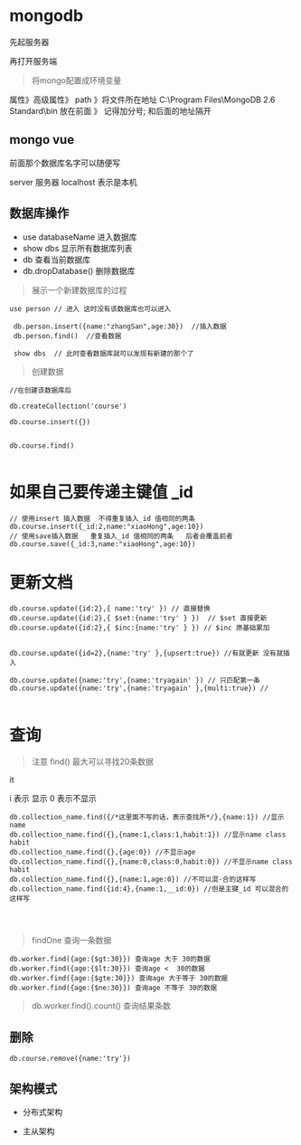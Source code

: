 # mongodb

先起服务器

再打开服务端





>将mongo配置成环境变量

属性》高级属性》 path 》将文件所在地址 C:\Program Files\MongoDB 2.6 Standard\bin  放在前面
》 记得加分号; 和后面的地址隔开

## mongo vue

前面那个数据库名字可以随便写

server 服务器   localhost 表示是本机




## 数据库操作

* use databaseName  进入数据库
* show dbs  显示所有数据库列表
* db  查看当前数据库
* db.dropDatabase()  删除数据库


> 展示一个新建数据库的过程


```
use person // 进入 这时没有该数据库也可以进入

 db.person.insert({name:"zhangSan",age:30})  //插入数据
 db.person.find()  //查看数据

 show dbs  // 此时查看数据库就可以发现有新建的那个了

```

> 创建数据

```
//在创建该数据库后

db.createCollection('course')

db.course.insert({})


db.course.find()


```

#  如果自己要传递主键值 _id



```
// 使用insert 插入数据  不得重复插入_id 值相同的两条
db.course.insert({_id:2,name:"xiaoHong",age:10})
// 使用save插入数据   重复插入_id 值相同的两条   后者会覆盖前者
db.course.save({_id:3,name:"xiaoHong",age:10})

```


# 更新文档

```
db.course.update({id:2},{ name:'try' }) // 直接替换
db.course.update({id:2},{ $set:{name:'try' } })  // $set 直接更新
db.course.update({id:2},{ $inc:{name:'try' } }) // $inc 原基础累加


db.course.update({id=2},{name:'try' },{upsert:true}) //有就更新 没有就插入

db.course.update({name:'try',{name:'tryagain' }) // 只匹配第一条
db.course.update({name:'try',{name:'tryagain' },{multi:true}) //


```
# 查询

> 注意 find()   最大可以寻找20条数据

it

i 表示 显示 0 表示不显示

```
db.collection_name.find({/*这里面不写的话，表示查找所*/},{name:1}) //显示name
db.collection_name.find({},{name:1,class:1,habit:1}) //显示name class  habit
db.collection_name.find({},{age:0}) //不显示age
db.collection_name.find({},{name:0,class:0,habit:0}) //不显示name class  habit
db.collection_name.find({},{name:1,age:0}) //不可以混-合的这样写
db.collection_name.find({id:4},{name:1,__id:0}) //但是主键_id 可以混合的这样写




```

> findOne  查询一条数据

>

```
db.worker.find({age:{$gt:30}}) 查询age 大于 30的数据
db.worker.find({age:{$lt:30}}) 查询age <  30的数据
db.worker.find({age:{$gte:30}}) 查询age 大于等于 30的数据
db.worker.find({age:{$ne:30}}) 查询age 不等于 30的数据

```
> db.worker.find().count() 查询结果条数





## 删除

```
db.course.remove({name:'try'})

```










## 架构模式

* 分布式架构

* 主从架构





















